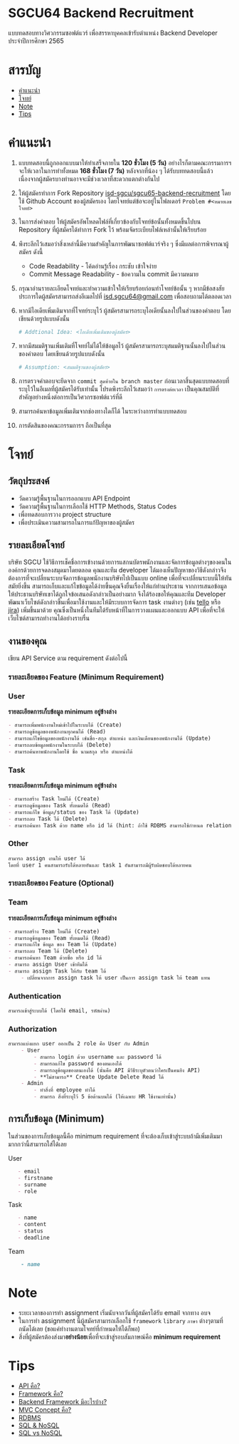 # SGCU64 Backend Recruitment

แบบทดสอบทางวิศวกรรมซอฟต์แวร์ เพื่อสรรหาบุคคลเข้ารับตำแหน่ง Backend Developer ประจำปีการศึกษา 2565

# สารบัญ

- [คำแนะนำ](#คำแนะนำ)
- [โจทย์](#โจทย์)
- [Note](#Note)
- [Tips](#Tips)

# คำแนะนำ

1. แบบทดสอบนี้ถูกออกแบบมาให้ทำเสร็จภายใน **120 ชั่วโมง (5 วัน)** อย่างไรก็ตามคณะกรรมการฯ จะให้เวลาในการทำทั้งหมด **168 ชั่วโมง (7 วัน)** หลังจากที่น้อง ๆ ได้รับบททดสอบนี้แล้ว เนื่องจากผู้สมัครบางท่านอาจจะมีช่วงเวลาที่สะดวกแตกต่างกันไป

2. ให้ผู้สมัครทำการ Fork Repository [isd-sgcu/sgcu65-backend-recruitment](https://github.com/isd-sgcu/sgcu65-backend-recruitment) โดยใช้ Github Account ของผู้สมัครเอง โดยโจทย์แต่ข้อจะอยู่ในโฟลเดอร์ `Problem #<หมายเลขโจทย์>`

3. ในการส่งคำตอบ ให้ผู้สมัครอัพโหลดไฟล์ที่เกี่ยวข้องกับโจทย์ข้อนั้นทั้งหมดขึ้นไปบน Repository ที่ผู้สมัครได้ทำการ Fork ไว้ พร้อมจัดระเบียบไฟล์เหล่านั้นให้เรียบร้อย

4. พึงระลึกไว้เสมอว่าสิ่งเหล่านี้มีความสำคัญในการพัฒนาซอฟต์แวร์จริง ๆ ซึ่งมีผลต่อการพิจารณาผู้สมัคร ดังนี้

    - Code Readability - โค้ดอ่านรู้เรื่อง กระชับ เข้าใจง่าย
    - Commit Message Readability - ข้อความใน commit มีความหมาย

5. กรุณาอ่านรายละเอียดโจทย์และทำความเข้าใจให้เรียบร้อยก่อนทำโจทย์ข้อนั้น ๆ หากมีข้อสงสัยประการใดผู้สมัครสามารถส่งอีเมลไปที่ isd.sgcu64@gmail.com เพื่อสอบถามได้ตลอดเวลา

6. หากมีไอเดียเพิ่มเติมจากที่โจทย์ระบุไว้ ผู้สมัครสามารถระบุไอเดียนั้นลงใปในส่วนของคำตอบ โดยเขียนด้วยรูปแบบดังนั้น

   ```py
   # Addtional Idea: <ไอเดียเพิ่มเติมของผู้สมัคร>
   ```

7. หากมีสมมติฐานเพิ่มเติมที่โจทย์ไม่ได้ให้ข้อมูลไว้ ผู้สมัครสามารถระบุสมมติฐานนั้นลงใปในส่วนของคำตอบ โดยเขียนด้วยรูปแบบดังนั้น

   ```py
   # Assumption: <สมมติฐานของผู้สมัคร>
   ```

8. การตรวจคำตอบจะยึดจาก `commit สุดท้ายใน branch master` ก่อนเวลาสิ้นสุดแบบทดสอบที่ระบุไว้ในอีเมลที่ผู้สมัครได้รับเท่านั้น โปรดพึงระลึกไว้เสมอว่า `การตรงต่อเวลา` เป็นคุณสมบัติที่สำคัญอย่างหนึ่งต่อการเป็นวิศวกรซอฟต์แวร์ที่ดี

9. สามารถค้นหาข้อมูลเพิ่มเติมจากช่องทางใดก็ได้ ในระหว่างการทำแบบทดสอบ

10. การตัดสินของคณะกรรมการฯ ถือเป็นที่สุด

# โจทย์

[//]: # (- [Minimum Requirement]&#40;#คำแนะนำ&#41;)

[//]: # (- [Optional Requirement]&#40;#รายละเอียดของ Feature &#40;Minimum Requirement&#41;&#41;)

## วัตถุประสงค์

- วัดความรู้พื้นฐานในการออกแบบ API Endpoint
- วัดความรู้พื้นฐานในการเลือกใช้ HTTP Methods, Status Codes
- เพื่อทดสอบการวาง project structure
- เพื่อประเมินความสามารถในการแก้ปัญหาของผู้สมัคร

## รายละเอียดโจทย์
   บริษัท SGCU ใช้วิธีการเช็คชื่อการเข้างานด้วยการแสกนบัตรพนักงานและจัดการข้อมูลต่างๆของคนในองค์กรด้วยการจดลงสมุดมาโดยตลอด คุณและทีม developer ได้มองเห็นปัญหาของวิธีดังกล่าวจึงต้องการที่จะเปลี่ยนระบบจัดการข้อมูลพนักงานบริษัทไปเป็นแบบ online เพื่อที่จะเปลี่ยนระบบนี้ให้ทันสมัยยิ่งขึ้น สามารถเก็บและแก้ไขข้อมูลได้ง่ายขึ้นคุณจึงยื่นเรื่องให้แก่ท่านประธาน
   จากการเสนอข้อมูลให้ประธานบริษัทเขาได้ถูกใจข้อเสนอดังกล่าวเป็นอย่างมาก จึงได้ร้องขอให้คุณและทีม Developer พัฒนาเว็บไซต์ดังกล่าวขึ้นเพื่อมาใช้งานและให้มีระบบการจัดการ task งานต่างๆ (เช่น [tello](https://trello.com) หรือ [jira](https://www.atlassian.com/software/jira)) เพิ่มขึ้นมาด้วย คุณซึ่งเป็นหนึ่งในทีมได้รับหน้าที่ในการวางแผนและออกแบบ API เพื่อที่จะให้เว็บไซต์สามารถทำงานได้อย่างราบรื่น
   
## งานของคุณ
เขียน API Service ตาม requirement ดังต่อไปนี้

### รายละเอียดของ Feature (Minimum Requirement)

### User
**รายละเอียดการเก็บข้อมูล minimum อยู่ข้างล่าง**
```markdown
- สามารถเพิ่มพนักงานใหม่เข้าไปในระบบได้ (Create)
- สามารถดูข้อมูลของพนักงานทุกคนได้ (Read)
- สามารถแก้ไขข้อมูลของพนักงานได้ เช่นชื่อ-สกุล ตำแหน่ง และเงินเดือนของพนักงานได้ (Update)
- สามารถลบข้อมูลพนักงานในระบบได้ (Delete)
- สามารถค้นหาพนักงานโดยใช้ ชื่อ นามสกุล หรือ ตำแหน่งได้
```

### Task
**รายละเอียดการเก็บข้อมูล minimum อยู่ข้างล่าง**
```markdown
- สามารถสร้าง Task ใหม่ได้ (Create)
- สามารถดูข้อมูลของ Task ทั้งหมดได้ (Read)
- สามารถแก้ไข ข้อมูล/status ของ Task ได้ (Update)
- สามารถลบ Task ได้ (Delete)
- สามารถค้นหา Task ด้วย name หรือ id ได้ (hint: ถ้าใช้ RDBMS สามารถใช้กำหนด relation ของ model ได้)
```

### Other
```markdown
สามารถ assign งานให้ user ได้
โดยที่ user 1 คนสามารถรับได้หลายอันและ task 1 อันสามารถมีผู้รับผิดชอบได้หลายคน
```

### รายละเอียดของ Feature (Optional)
### Team
**รายละเอียดการเก็บข้อมูล minimum อยู่ข้างล่าง**
```markdown
- สามารถสร้าง Team ใหม่ได้ (Create)
- สามารถดูข้อมูลของ Team ทั้งหมดได้ (Read)
- สามารถแก้ไข ข้อมูล ของ Team ได้ (Update)
- สามารถลบ Team ได้ (Delete)
- สามารถค้นหา Team ด้วยชื่อ หรือ id ได้
- สามารถ assign User เข้าทีมได้
- สามารถ assign Task ให้กับ team ได้ 
    - เปลี่ยนจากการ assign task ให้ user เป็นการ assign task ให้ team แทน
```

###   Authentication
```markdown
สามารถเข้าสู่ระบบได้ (โดยใช้ email, รหัสผ่าน)
```

### Authorization
```markdown
สามารถแบ่งแยก user ออกเป็น 2 role คือ User กับ Admin
    - User
        - สามารถ login ด้วย username และ password ได้
        - สามารถแก้ไข password ของตนเองได้
        - สามารถดูข้อมูลของตนเองได้ (นั่นคือ API มีวิธีระบุตัวตนว่าใครเป็นคนยิง API)
        - **ไม่สามารถ** Create Update Delete Read ได้
    - Admin
        - ทำสิ่งที่ employee ทำได้
        - สามารถ สิ่งที่ระบุไว้ 5 ข้อด้านบนได้ (ให้เฉพาะ HR ใช้งานเท่านั้น)
```

## การเก็บข้อมูล (Minimum)

ในส่วนของการเก็บข้อมูลนี้คือ minimum requirement ที่จะต้องเก็บเข้าสู่ระบบถ้ามีเพิ่มเติมมามากกว่านี้สามารถใส่ได้เลย

User
```markdown
   - email
   - firstname
   - surname
   - role
```


Task
```markdown
   - name
   - content
   - status
   - deadline
```


Team
```markdown
    - name
```

# Note

- ระยะเวลาของการทำ assignment เริ่มนับจากวันที่ผู้สมัครได้รับ email จากทาง อบจ
- ในการทำ assignment นี้ผู้สมัครสามารถเลือกใช้ `framework` `library` `ภาษา` ต่างๆตามที่ถนัดได้เลย (ขอแค่ทำงานตามโจทย์ที่กำหนดให้ได้ก็พอ)
- สิ่งที่ผู้สมัครต้องส่งมา**อย่างน้อย**เพื่อที่จะเข้าสู่รอบสัมภาษณ์คือ **minimum requirement**

# Tips

- [API คือ?](https://medium.com/skooldio/api-คืออะไร-264ee4186f2c)
- [Framework คือ?](https://medium.com/@FIEHTZ/framework-คืออะไร-f33da15f5fb5)
- [Backend Framework มีอะไรบ้าง?](https://medium.com/javarevisited/10-best-backend-frameworks-for-web-development-8d19e337f774)
- [MVC Concept คือ?](https://medium.com/computer-science-kmitl/การเขียนโปรแกรมแบบ-mvc-คืออะไร-57112d932dde)
- [RDBMS](https://devjourneys.com/2020/04/15/ฐานข้อมูลเบื้องต้น/)
- [SQL & NoSQL](https://medium.com/@todspolwonhchomphu/sql-คืออะไร-และ-nosql-คืออะไร-561c750dbe4d)
- [SQL vs NoSQL](https://phuri.medium.com/nosql-คืออะไร-ต่างจาก-rdbms-หรือ-sql-database-อย่างไร-dd8ac91a4197)